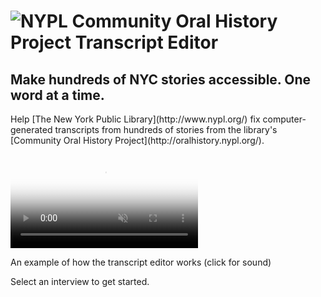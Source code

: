 <div class="banner">
<div class="container">
<h1><img src="/oral-history/assets/img/logo_big.png" alt="NYPL Community Oral History Project Transcript Editor" title="NYPL Community Oral History Project Transcript Editor" /></h1>

<h2>Make hundreds of NYC stories accessible. One word at a time.</h2>
</div>
</div>
<div class="container">
<p>Help [The New York Public Library](http://www.nypl.org/) fix computer-generated transcripts from hundreds of stories from the library's [Community Oral History Project](http://oralhistory.nypl.org/).</p>

<video src="https://s3.amazonaws.com/togetherwelisten.nypl.org/video/twl_sample.mp4" preload="auto" class="toggle-sound sample-video" autoplay loop muted poster="https://s3.amazonaws.com/togetherwelisten.nypl.org/img/twl_sample.png"></video>
<p class="caption">An example of how the transcript editor works (click for sound)</p>

<p>Select an interview to get started.</p>
</div>
